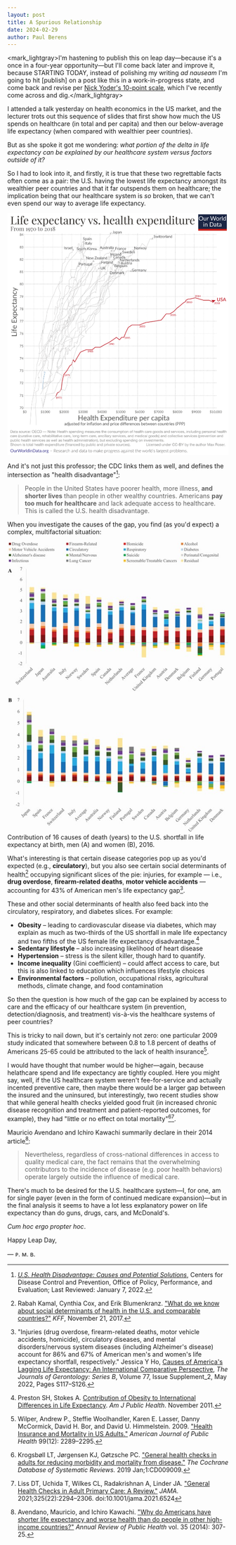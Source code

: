 ```yaml
---
layout: post
title: A Spurious Relationship
date: 2024-02-29
author:	Paul Berens
---
```

<mark_lightgray>I'm hastening to publish this on leap day—because it's a once in a four-year opportunity—but I'll come back later and improve it, because STARTING TODAY, instead of polishing my writing <i>ad nauseam</i> I'm going to hit [publish] on a post like this in a work-in-progress state, and come back and revise per <a href="https://nickyoder.com/perfectionism/" target="_blank">Nick Yoder's 10-point scale</a>, which I've recently come across and dig.</mark_lightgray>

I attended a talk yesterday on health economics in the US market, and the lecturer trots out this sequence of slides that first show how much the US spends on healthcare (in total and per capita) and then our below-average life expectancy (when compared with wealthier peer countries).

But as she spoke it got me wondering: *what portion of the delta in life expectancy can be explained by our healthcare system versus factors outside of it?*

So I had to look into it, and firstly, it is true that these two regrettable facts often come as a pair: the U.S. having the lowest life expectancy amongst its wealthier peer countries and that it far outspends them on healthcare; the implication being that our healthcare system is *so* broken, that we can't even spend our way to average life expectancy.

![Life expectancy vs. health expenditure (1970-2018)](/assets/images/life-expectancy-vs-health-expenditure-1970-to-2018_1874.png)

And it's not just this professor; the CDC links them as well, and defines the intersection as "health disadvantage"[^1]\:

[^1]: *[U.S. Health Disadvantage: Causes and Potential Solutions](https://www.cdc.gov/policy/chep/health/index.html)*, Centers for Disease Control and Prevention, Office of Policy, Performance, and Evaluation; Last Reviewed: January 7, 2022.

> People in the United States have poorer health, more illness, **and shorter lives** than people in other wealthy countries. Americans **pay too much for healthcare** and lack adequate access to healthcare. This is called the U.S. health disadvantage.

When you investigate the causes of the gap, you find (as you'd expect) a complex, multifactorial situation:

![16 causes](/assets/images/16contributors.jpeg)
<span class="muted small">Contribution of 16 causes of death (years) to the U.S. shortfall in life expectancy at birth, men (A) and women (B), 2016.</span>

What's interesting is that certain disease categories pop up as you'd expected (e.g., **circulatory**), but you also see certain social determinants of health[^2] occupying significant slices of the pie: injuries, for example — i.e., **drug overdose**, **firearm-related deaths**, **motor vehicle accidents** — accounting for 43% of American men's life expectancy gap[^3].

[^2]: Rabah Kamal, Cynthia Cox, and Erik Blumenkranz. ["What do we know about social determinants of health in the U.S. and comparable countries?"](https://www.healthsystemtracker.org/chart-collection/know-social-determinants-health-u-s-comparable-countries/) *KFF*, November 21, 2017.
[^3]: "Injuries (drug overdose, firearm-related deaths, motor vehicle accidents, homicide), circulatory diseases, and mental disorders/nervous system diseases (including Alzheimer's disease) account for 86% and 67% of American men's and women's life expectancy shortfall, respectively." Jessica Y Ho, [Causes of America's Lagging Life Expectancy: An International Comparative Perspective](https://doi.org/10.1093/geronb/gbab129), *The Journals of Gerontology: Series B*, Volume 77, Issue Supplement_2, May 2022, Pages S117–S126.

These and other social determinants of health also feed back into the circulatory, respiratory, and diabetes slices. For example:
- **Obesity** – leading to cardiovascular disease via diabetes, which may explain as much as two-thirds of the US shortfall in male life expectancy and two fifths of the US female life expectancy disadvantage.[^4]
- **Sedentary lifestyle** – also increasing likelihood of heart disease
- **Hypertension** – stress is the silent killer, though hard to quantify.
- **Income inequality** (Gini coefficient) – could affect access to care, but this is also linked to education which influences lifestyle choices
- **Environmental factors** – pollution, occupational risks, agricultural methods, climate change, and food contamination

[^4]: Preston SH, Stokes A. [Contribution of Obesity to International Differences in Life Expectancy](https://www.ncbi.nlm.nih.gov/pmc/articles/PMC3222401/). *Am J Public Health*. November 2011.

So then the question is how much of the gap can be explained by access to care and the efficacy of our healthcare system (in prevention, detection/diagnosis, and treatment) vis-à-vis the healthcare systems of peer countries?

This is tricky to nail down, but it's certainly not zero: one particular 2009 study indicated that somewhere between 0.8 to 1.8 percent of deaths of Americans 25-65 could be attributed to the lack of health insurance[^5].

[^5]: Wilper, Andrew P., Steffie Woolhandler, Karen E. Lasser, Danny McCormick, David H. Bor, and David U. Himmelstein. 2009. ["Health Insurance and Mortality in US Adults."](https://doi.org/10.2105/AJPH.2008.157685) *American Journal of Public Health* 99(12): 2289–2295.

I would have thought that number would be higher—again, because helathcare spend and life expectancy are tightly coupled. Here you might say, well, if the US healthcare system weren't fee-for-service and actually incented preventive care, then maybe there would be a larger gap between the insured and the uninsured, but interestingly, two recent studies show that while general health checks yielded good fruit (in increased chronic disease recognition and treatment and patient-reported outcomes, for example), they had "little or no effect on total mortality"[^6][^7].

[^6]: Krogsbøll LT, Jørgensen KJ, Gøtzsche PC. ["General health checks in adults for reducing morbidity and mortality from disease."](https://www.cochranelibrary.com/cdsr/doi/10.1002/14651858.CD009009.pub3/full) *The Cochrane Database of Systematic Reviews.* 2019 Jan;1:CD009009.

[^7]: Liss DT, Uchida T, Wilkes CL, Radakrishnan A, Linder JA. ["General Health Checks in Adult Primary Care: A Review."](https://jamanetwork.com/journals/jama/article-abstract/2780614) *JAMA.* 2021;325(22):2294–2306. doi:10.1001/jama.2021.6524

Mauricio Avendano and Ichiro Kawachi summarily declare in their 2014 article[^8]\:

[^8]: Avendano, Mauricio, and Ichiro Kawachi. ["Why do Americans have shorter life expectancy and worse health than do people in other high-income countries?"](https://www.annualreviews.org/doi/10.1146/annurev-publhealth-032013-182411) *Annual Review of Public Health* vol. 35 (2014): 307-25.

> Nevertheless, regardless of cross-national differences in access to quality medical care, the fact remains that the overwhelming contributors to the incidence of disease (e.g. poor health behaviors) operate largely outside the influence of medical care.

There's much to be desired for the U.S. healthcare system—I, for one, am for single payer (even in the form of continued medicare expansion)—but in the final analysis it seems to have a lot less explanatory power on life expectancy than do guns, drugs, cars, and McDonald's.

*Cum hoc ergo propter hoc*.

Happy Leap Day,

— ᴘ. ᴍ. ʙ.